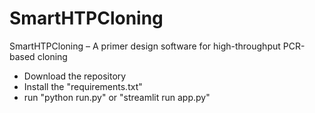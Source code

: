 # SmartHTPCloning
SmartHTPCloning – A primer design software for high-throughput PCR-based cloning


- Download the repository
- Install the "requirements.txt"
- run "python run.py" or "streamlit run app.py"
